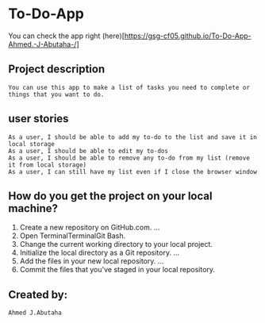 # To-Do-App
   You can check the app right (here)[https://gsg-cf05.github.io/To-Do-App-Ahmed.-J-Abutaha-/]

## Project description
    You can use this app to make a list of tasks you need to complete or things that you want to do. 

## user stories
    As a user, I should be able to add my to-do to the list and save it in local storage
    As a user, I should be able to edit my to-dos
    As a user, I should be able to remove any to-do from my list (remove it from local storage)
    As a user, I can still have my list even if I close the browser window

## How do you get the project on your local machine?
   1. Create a new repository on GitHub.com. ...
   2. Open TerminalTerminalGit Bash.
   3. Change the current working directory to your local project.
   4. Initialize the local directory as a Git repository. ...
   5. Add the files in your new local repository. ...
   6. Commit the files that you've staged in your local repository.


## Created by:
    Ahmed J.Abutaha
